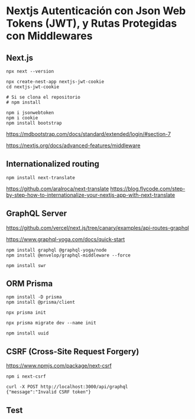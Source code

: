 # Nextjs Autenticación con Json Web Tokens (JWT), y Rutas Protegidas con Middlewares

## Next.js

```
npx next --version

npx create-nest-app nextjs-jwt-cookie
cd nextjs-jwt-cookie

# Si se clona el repositorio
# npm install

npm i jsonwebtoken
npm i cookie
npm install bootstrap

```

https://mdbootstrap.com/docs/standard/extended/login/#section-7

https://nextjs.org/docs/advanced-features/middleware


## Internationalized routing

```
npm install next-translate
```

https://github.com/aralroca/next-translate
https://blog.flycode.com/step-by-step-how-to-internationalize-your-nextjs-app-with-next-translate

## GraphQL Server

https://github.com/vercel/next.js/tree/canary/examples/api-routes-graphql

https://www.graphql-yoga.com/docs/quick-start

```
npm install graphql @graphql-yoga/node
npm install @envelop/graphql-middleware --force

npm install swr
```

## ORM Prisma

```
npm install -D prisma
npm install @prisma/client

npx prisma init

npx prisma migrate dev --name init

npm install uuid
```

## CSRF (Cross-Site Request Forgery)

https://www.npmjs.com/package/next-csrf

```
npm i next-csrf

curl -X POST http://localhost:3000/api/graphql
{"message":"Invalid CSRF token"}       

```


## Test